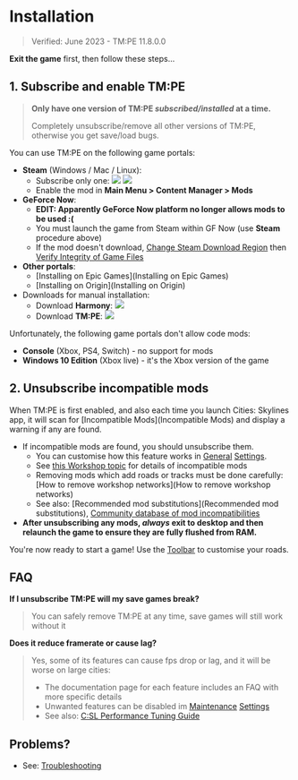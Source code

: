 # Installation

> Verified: June 2023 - TM:PE 11.8.0.0

**Exit the game** first, then follow these steps...

## 1. Subscribe and enable TM:PE

> **Only have one version of TM:PE _subscribed/installed_ at a time.**
>  
> Completely unsubscribe/remove all other versions of TM:PE, otherwise you get save/load bugs.

You can use TM:PE on the following game portals:

* **Steam** (Windows / Mac / Linux):
    * Subscribe only one: <a href="https://steamcommunity.com/sharedfiles/filedetails/?id=1637663252"><img src="https://img.shields.io/github/v/release/CitiesSkylinesMods/TMPE?label=stable&color=7cc17b&logo=steam&logoColor=F5F5F5" /></a> <a href="https://steamcommunity.com/sharedfiles/filedetails/?id=2489276785"><img src="https://img.shields.io/github/v/release/CitiesSkylinesMods/TMPE?include_prereleases&label=test&color=f7b73c&logo=steam&logoColor=F5F5F5" /></a>
    * Enable the mod in **Main Menu > Content Manager > Mods**
* **GeForce Now**:
    * **EDIT: Apparently GeForce Now platform no longer allows mods to be used :(**
    * You must launch the game from Steam within GF Now (use **Steam** procedure above)
    * If the mod doesn't download, [Change Steam Download Region](https://support.steampowered.com/kb_article.php?ref=9498-WPDF-3220) then [Verify Integrity of Game Files](https://support.steampowered.com/kb_article.php?ref=2037-QEUH-3335)
* **Other portals**:
    * [Installing on Epic Games](Installing on Epic Games)
    * [Installing on Origin](Installing on Origin)
* Downloads for manual installation:
    * Download **Harmony**: <a href="https://github.com/boformer/CitiesHarmony/releases"><img src="https://img.shields.io/github/v/release/boformer/CitiesHarmony?label=downloads&include_prereleases&logo=buffer" /></a>
    * Download **TM:PE**: <a href="https://github.com/CitiesSkylinesMods/TMPE/releases"><img src="https://img.shields.io/github/v/release/CitiesSkylinesMods/TMPE?label=downloads&include_prereleases&logo=buffer" /></a>

Unfortunately, the following game portals don't allow code mods:

* **Console** (Xbox, PS4, Switch) - no support for mods
* **Windows 10 Edition** (Xbox live) - it's the Xbox version of the game

## 2. Unsubscribe incompatible mods

When TM:PE is first enabled, and also each time you launch Cities: Skylines app, it will scan for [Incompatible Mods](Incompatible Mods) and display a warning if any are found.

* If incompatible mods are found, you should unsubscribe them.
    * You can customise how this feature works in [General](General) [Settings](Settings).
    * See [this Workshop topic](https://steamcommunity.com/workshop/filedetails/discussion/1637663252/1678063648163943780/) for details of incompatible mods
    * Removing mods which add roads or tracks must be done carefully: [How to remove workshop networks](How to remove workshop networks)
    * See also: [Recommended mod substitutions](Recommended mod substitutions), [Community database of mod incompatibilities](https://docs.google.com/spreadsheets/d/1mVFkj_7ij4FLzKs2QJaONNmb9Z-SRqUeG6xFGqEX1ew/htmlview#)
* **After unsubscribing any mods, _always_ exit to desktop and then relaunch the game to ensure they are fully flushed from RAM.**

You're now ready to start a game! Use the [Toolbar](Toolbar) to customise your roads.

## FAQ

**If I unsubscribe TM:PE will my save games break?**
> You can safely remove TM:PE at any time, save games will still work without it

**Does it reduce framerate or cause lag?**
> Yes, some of its features can cause fps drop or lag, and it will be worse on large cities:
> * The documentation page for each feature includes an FAQ with more specific details
> * Unwanted features can be disabled im [Maintenance](Maintenance) [Settings](Settings)
> * See also: [C:SL Performance Tuning Guide](https://steamcommunity.com/sharedfiles/filedetails/?id=1637663252)

## Problems?

* See: [Troubleshooting](Troubleshooting)